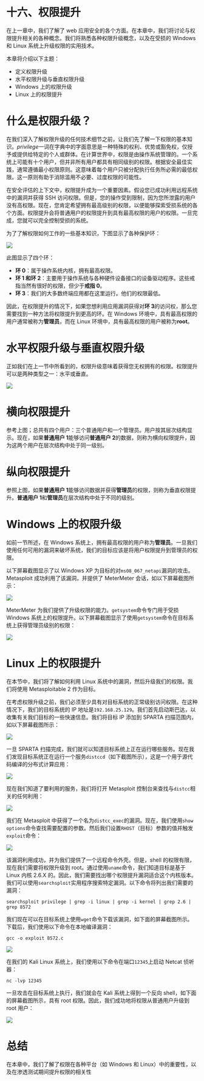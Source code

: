 # 十六、权限提升

在上一章中，我们了解了 web 应用安全的各个方面。在本章中，我们将讨论与权限提升相关的各种概念。我们将熟悉各种权限升级概念，以及在受损的 Windows 和 Linux 系统上升级权限的实用技术。

本章将介绍以下主题：

*   定义权限升级
*   水平权限升级与垂直权限升级
*   Windows 上的权限升级
*   Linux 上的权限提升

# 什么是权限升级？

在我们深入了解权限升级的任何技术细节之前，让我们先了解一下权限的基本知识。*privilege*一词在字典中的字面意思是一种特殊的权利、优势或豁免权，仅授予或提供给特定的个人或群体。在计算世界中，权限是由操作系统管理的。一个系统上可能有十个用户，但并非所有用户都具有相同级别的权限。根据安全最佳实践，通常遵循最小权限原则。这意味着每个用户只被分配执行任务所必需的最低权限。这一原则有助于消除滥用不必要、过度权限的可能性。

在安全评估的上下文中，权限提升成为一个重要因素。假设您已成功利用远程系统中的漏洞并获得 SSH 访问权限。但是，您的操作受到限制，因为您所泄露的用户没有高权限。现在，您肯定希望拥有最高级别的权限，以便能够探索受损系统的各个方面。权限提升会将普通用户的权限提升到具有最高权限的用户的权限。一旦完成，您就可以完全控制受损的系统。

为了了解权限如何工作的一些基本知识，下图显示了各种保护环：

![](img/0e6b2097-2f41-49ae-bbd9-a5486745d594.png)

此图显示了四个环：

*   **环 0**：属于操作系统内核，拥有最高权限。
*   **环 1 和环 2**：主要用于操作系统与各种硬件设备接口的设备驱动程序。这些戒指当然有很好的权限，但少于**戒指 0**。
*   **环 3**：我们的大多数终端应用都在这里运行。他们的权限最低。

因此，在权限提升的情况下，如果您想利用应用漏洞获得对**环 3**的访问权，那么您需要找到一种方法将权限提升到更高的环。在 Windows 环境中，具有最高权限的用户通常被称为**管理员**，而在 Linux 环境中，具有最高权限的用户被称为**root**。

# 水平权限升级与垂直权限升级

正如我们在上一节中所看到的，权限升级意味着获得您无权拥有的权限。权限提升可以是两种类型之一：水平或垂直。

![](img/b7acdb54-474e-4268-ab6b-af1b8fc3d1d5.png)

# 横向权限提升

参考上图；总共有四个用户：三个普通用户和一个管理员。用户按其层次结构显示。现在，如果**普通用户 1**能够访问**普通用户 2**的数据，则称为横向权限提升，因为这两个用户在层次结构中处于同一级别。

# 纵向权限提升

参照上图，如果**普通用户 1**能够访问数据并获得**管理员**的权限，则称为垂直权限提升。**普通用户 1**和**管理员**在层次结构中处于不同的级别。

# Windows 上的权限升级

如前一节所述，在 Windows 系统上，拥有最高权限的用户称为**管理员**。一旦我们使用任何可用的漏洞来破坏系统，我们的目标应该是将用户权限提升到管理员的权限。

以下屏幕截图显示了以 Windows XP 为目标的对`ms08_067_netapi`漏洞的攻击。Metasploit 成功利用了该漏洞，并提供了 MeterMeter 会话，如以下屏幕截图所示：

![](img/727e96bb-8f37-40c2-937d-82ba2794e9ad.png)

MeterMeter 为我们提供了升级权限的能力。`getsystem`命令专门用于受损 Windows 系统上的权限提升。以下屏幕截图显示了使用`getsystem`命令在目标系统上获得管理员级别的权限：

![](img/c8ecb3ab-e892-4a6e-8308-2c6bc0a68e24.png)

# Linux 上的权限提升

在本节中，我们将了解如何利用 Linux 系统中的漏洞，然后升级我们的权限。我们将使用 Metasploitable 2 作为目标。

在考虑权限升级之前，我们必须至少具有对目标系统的正常级别访问权限。在这种情况下，我们的目标系统的 IP 地址是`192.168.25.129`。我们首先启动斯巴达，以收集有关我们目标的一些快速信息。我们将目标 IP 添加到 SPARTA 扫描范围内，如以下屏幕截图所示：

![](img/172b285b-f4c1-4034-bfc3-1359c8b8d845.png)

一旦 SPARTA 扫描完成，我们就可以知道目标系统上正在运行哪些服务。现在我们发现目标系统正在运行一个服务`distccd`（如下截图所示），这是一个用于源代码编译的分布式计算应用：

![](img/85a5c835-ce30-48ee-a9ad-555b680d763f.png)

现在我们知道了要利用的服务，我们将打开 Metasploit 控制台来查找与`distcc`相关的任何利用：

![](img/d12e255e-05cc-43bf-9c9b-6a370e251855.png)

我们在 Metasploit 中获得了一个名为`distcc_exec`的漏洞。现在，我们使用`show options`命令查找需要配置的参数。然后我们设置`RHOST`（目标）参数的值并触发`exploit`命令：

![](img/38874d81-4c43-4c23-bea7-fee0e81e9a57.png)

该漏洞利用成功，并为我们提供了一个远程命令外壳。但是，shell 的权限有限，现在我们需要将权限升级到 root。通过使用`uname`命令，我们知道目标是基于 Linux 内核 2.6.X 的。因此，我们需要找出哪个权限提升漏洞适合这个内核版本。我们可以使用`searchsploit`实用程序搜索特定漏洞。以下命令将列出我们需要的漏洞：

```
searchsploit privilege | grep -i linux | grep -i kernel | grep 2.6 | grep 8572
```

我们现在可以在目标系统上使用`wget`命令下载该漏洞，如下面的屏幕截图所示。下载后，我们使用以下命令在本地编译漏洞：

```
gcc -o exploit 8572.c 
```

![](img/11ccd073-b969-45ca-b3b6-d22fac1f374a.png)

在我们的 Kali Linux 系统上，我们使用以下命令在端口`12345`上启动 Netcat 侦听器：

```
nc -lvp 12345
```

一旦攻击在目标系统上执行，我们就会在 Kali 系统上得到一个反向 shell，如下面的屏幕截图所示，具有 root 权限。因此，我们成功地将权限从普通用户升级到 root 用户：

![](img/6b996677-1aec-49e6-a422-aba2bce85f56.png)

# 总结

在本章中，我们了解了权限在各种平台（如 Windows 和 Linux）中的重要性，以及在渗透测试期间提升权限的相关性